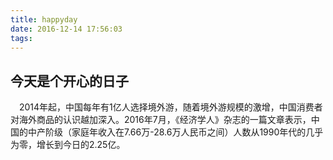 ```yaml
---
title: happyday
date: 2016-12-14 17:56:03
tags:
---
```

## 今天是个开心的日子
　2014年起，中国每年有1亿人选择境外游，随着境外游规模的激增，中国消费者对海外商品的认识越加深入。2016年7月，《经济学人》杂志的一篇文章表示，中国的中产阶级（家庭年收入在7.66万-28.6万人民币之间）人数从1990年代的几乎为零，增长到今日的2.25亿。